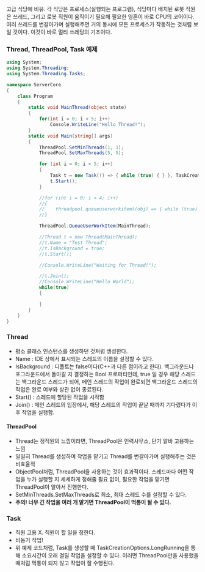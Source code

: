 고급 식당에 비유. 각 식당은 프로세스(실행되는 프로그램), 식당마다 배치된 로봇 직원은 쓰레드, 그리고 로봇 직원이 움직이기 필요해 필요한 영혼이 바로  CPU의 코어이다. 여러 쓰레드를 번갈아가며 실행해주면 거의 동시에 모든 프로세스가 작동하는 것처럼 보일 것이다. 이것이 바로 멀티 쓰레딩의 기초이다.   

### Thread, ThreadPool, Task 예제
```cs
using System;
using System.Threading;
using System.Threading.Tasks;

namespace ServerCore
{
    class Program
    {
        static void MainThread(object state)
        {
            for(int i = 0; i < 5; i++)
                Console.WriteLine("Hello Thread!");
        }
        static void Main(string[] args)
        {
            ThreadPool.SetMinThreads(1, 1);
            ThreadPool.SetMaxThreads(5, 5);

            for (int i = 0; i < 5; i++)
            {
                Task t = new Task(() => { while (true) { } }, TaskCreationOptions.LongRunning);
                t.Start();
            }

            //for (int i = 0; i < 4; i++)
            //{
            //    threadpool.queueuserworkitem((obj) => { while (true) { } });
            //}

            ThreadPool.QueueUserWorkItem(MainThread);

            //Thread t = new Thread(MainThread);
            //t.Name = "Test Thread";
            //t.IsBackground = true;
            //t.Start();

            //Console.WriteLine("Waiting for Thread!");

            //t.Join();
            //Console.WriteLine("Hello World");
            while(true)
            {

            }
        }
    }
}
```

### Thread
- 평소 클래스 인스턴스를 생성하던 것처럼 생성한다.
- Name : IDE 상에서 표시되는 스레드의 이름을 설정할 수 있다.
- IsBackground : 디폴트는 false이다(C++과 다른 점이라고 한다).  백그라운드나 포그라운드에서 돌아갈 지 결정하는 Bool 프로퍼티인데, true 일 경우 해당 스레드는 백그라운드 스레드가 되어, 메인 스레드의 작업이 완료되면 백그라운드 스레드의 작업은 완료 여부와 상관 없이 종료된다.
- Start() : 스레드에 할당된 작업을 시작함
- Join() : 메인 스레드의 입장에서, 해당 스레드의 작업이 끝날 때까지 기다렸다가 이후 작업을 실행함.  

#### ThreadPool  
- Thread는 정직원의 느낌이라면, ThreadPool은 인력사무소, 단기 알바 고용하는 느낌
- 일일히 Thread를 생성하여 작업을 맡기고 Thread를 번갈아가며 실행해주는 것은 비효율적
- ObjectPool처럼, ThreadPool을 사용하는 것이 효과적이다. 스레드마다 어떤 작업을 누가 실행할 지 세세하게 정해줄 필요 없이, 필요한 작업을 맡기면 ThreadPool이 알아서 진행한다.
- SetMinThreads,SetMaxThreads로 최소, 최대 스레드 수를 설정할 수 있다.
- **주의! 너무 긴 작업을 여러 개 맡기면 ThreadPool이 먹통이 될 수 있다.**   

###  Task
-  직원 고용 X. 직원이 할 일을 정한다.
-  비동기 작업!
-  위 예제 코드처럼, Task를 생성할 때 TaskCreationOptions.LongRunning을 통해 소요시간이 오래 걸릴 작업을 설정할 수 있다. 이러면 ThreadPool만을 사용했을 때처럼 먹통이 되지 않고 작업이 잘 수행된다.